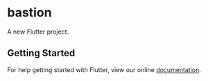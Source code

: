 # bastion

A new Flutter project.

## Getting Started

For help getting started with Flutter, view our online
[documentation](https://flutter.io/).
